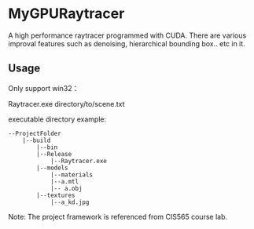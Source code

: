 # MyGPURaytracer
A high performance raytracer programmed with CUDA. There are various improval features such as denoising, hierarchical bounding box.. etc  in it.  

## Usage

Only support win32：

Raytracer.exe directory/to/scene.txt

executable directory example:

```
--ProjectFolder
	|--build
	    |--bin
		|--Release
		    |--Raytracer.exe
		|--models
		    |--materials
			|--a.mtl
		    |-- a.obj 
		|--textures
		    |--a_kd.jpg
```

Note: The project framework is referenced from CIS565 course lab.

